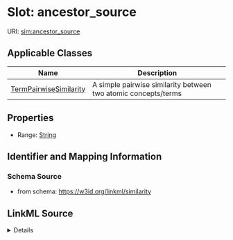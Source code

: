 # Slot: ancestor_source

URI: [sim:ancestor_source](https://w3id.org/linkml/similarity/ancestor_source)



<!-- no inheritance hierarchy -->




## Applicable Classes

| Name | Description |
| --- | --- |
[TermPairwiseSimilarity](TermPairwiseSimilarity.md) | A simple pairwise similarity between two atomic concepts/terms






## Properties

* Range: [String](String.md)







## Identifier and Mapping Information







### Schema Source


* from schema: https://w3id.org/linkml/similarity




## LinkML Source

<details>
```yaml
name: ancestor_source
from_schema: https://w3id.org/linkml/similarity
rank: 1000
alias: ancestor_source
domain_of:
- TermPairwiseSimilarity
range: string

```
</details>